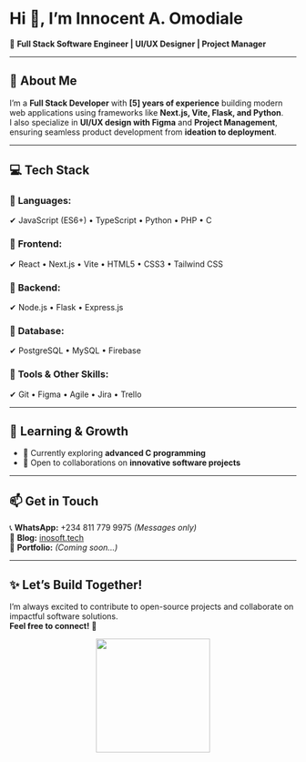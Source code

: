 # **Hi 👋, I’m Innocent A. Omodiale**  
🚀 **Full Stack Software Engineer | UI/UX Designer | Project Manager**  

---

## 🔹 **About Me**  
I’m a **Full Stack Developer** with **[5] years of experience** building modern web applications using frameworks like **Next.js, Vite, Flask, and Python**.  
I also specialize in **UI/UX design with Figma** and **Project Management**, ensuring seamless product development from **ideation to deployment**.  

---

## 💻 **Tech Stack**  

### 🔹 **Languages:**  
✔ JavaScript (ES6+) • TypeScript • Python • PHP • C  

### 🔹 **Frontend:**  
✔ React • Next.js • Vite • HTML5 • CSS3 • Tailwind CSS  

### 🔹 **Backend:**  
✔ Node.js • Flask • Express.js  

### 🔹 **Database:**  
✔ PostgreSQL • MySQL • Firebase  

### 🔹 **Tools & Other Skills:**  
✔ Git • Figma • Agile • Jira • Trello  

---

## 🌱 **Learning & Growth**  
- 🔹 Currently exploring **advanced C programming**  
- 🔹 Open to collaborations on **innovative software projects**  

---

## 📫 **Get in Touch**  
📞 **WhatsApp:** +234 811 779 9975 *(Messages only)*  
📝 **Blog:** [inosoft.tech](https://inosoft.tech)  
💼 **Portfolio:** *(Coming soon...)*  

---

## ✨ **Let’s Build Together!**  
I’m always excited to contribute to open-source projects and collaborate on impactful software solutions.  
**Feel free to connect!** 🚀  

<p align="center">
  <img src="https://octodex.github.com/images/hula_loop_octodex03.gif" width="200px" height="200px">
</p>
